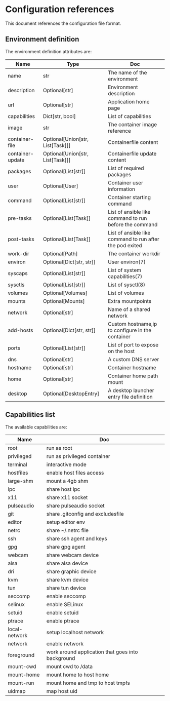 # Configuration references

This document references the configuration file format.

## Environment definition

The environment definition attributes are:

Name                 | Type            | Doc                                      |
-------------------- | --------------- | ---------------------------------------- |
name                 | str             | The name of the environment              |
description          | Optional[str]   | Environment description                  |
url                  | Optional[str]   | Application home page                    |
capabilities         | Dict[str, bool] | List of capabilities                     |
image                | str             | The container image reference            |
container-file       | Optional[Union[str, List[Task]]] | Containerfile content                    |
container-update     | Optional[Union[str, List[Task]]] | Containerfile update content             |
packages             | Optional[List[str]] | List of required packages                |
user                 | Optional[User]  | Container user information               |
command              | Optional[List[str]] | Container starting command               |
pre-tasks            | Optional[List[Task]] | List of ansible like command to run before the command |
post-tasks           | Optional[List[Task]] | List of ansible like command to run after the pod exited |
work-dir             | Optional[Path]  | The container workdir                    |
environ              | Optional[Dict[str, str]] | User environ(7)                          |
syscaps              | Optional[List[str]] | List of system capabilities(7)           |
sysctls              | Optional[List[str]] | List of sysctl(8)                        |
volumes              | Optional[Volumes] | List of volumes                          |
mounts               | Optional[Mounts] | Extra mountpoints                        |
network              | Optional[str]   | Name of a shared network                 |
add-hosts            | Optional[Dict[str, str]] | Custom hostname,ip to configure in the container |
ports                | Optional[List[str]] | List of port to expose on the host       |
dns                  | Optional[str]   | A custom DNS server                      |
hostname             | Optional[str]   | Container hostname                       |
home                 | Optional[str]   | Container home path mount                |
desktop              | Optional[DesktopEntry] | A desktop launcher entry file definition |


## Capabilities list

The available capabilities are:

Name                 | Doc                                                        |
-------------------- | ---------------------------------------------------------- |
root                 | run as root                                                  |
privileged           | run as privileged container                                  |
terminal             | interactive mode                                             |
hostfiles            | enable host files access                                     |
large-shm            | mount a 4gb shm                                              |
ipc                  | share host ipc                                               |
x11                  | share x11 socket                                             |
pulseaudio           | share pulseaudio socket                                      |
git                  | share .gitconfig and excludesfile                            |
editor               | setup editor env                                             |
netrc                | share ~/.netrc file                                          |
ssh                  | share ssh agent and keys                                     |
gpg                  | share gpg agent                                              |
webcam               | share webcam device                                          |
alsa                 | share alsa device                                            |
dri                  | share graphic device                                         |
kvm                  | share kvm device                                             |
tun                  | share tun device                                             |
seccomp              | enable seccomp                                               |
selinux              | enable SELinux                                               |
setuid               | enable setuid                                                |
ptrace               | enable ptrace                                                |
local-network        | setup localhost network                                      |
network              | enable network                                               |
foreground           | work around application that goes into background            |
mount-cwd            | mount cwd to /data                                           |
mount-home           | mount home to host home                                      |
mount-run            | mount home and tmp to host tmpfs                             |
uidmap               | map host uid                                                 |
